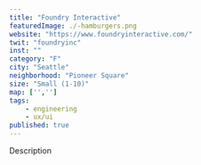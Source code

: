 ```yaml
---
title: "Foundry Interactive"
featuredImage: ./-hamburgers.png
website: "https://www.foundryinteractive.com/"
twit: "foundryinc"
inst: ""
category: "F"
city: "Seattle"
neighborhood: "Pioneer Square"
size: "Small (1-10)"
map: ['','']
tags:
    - engineering
    - ux/ui
published: true
---
```


Description
